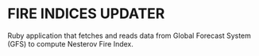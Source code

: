 FIRE INDICES UPDATER
====================

Ruby application that fetches and reads data from Global Forecast System (GFS) to compute Nesterov Fire Index.

